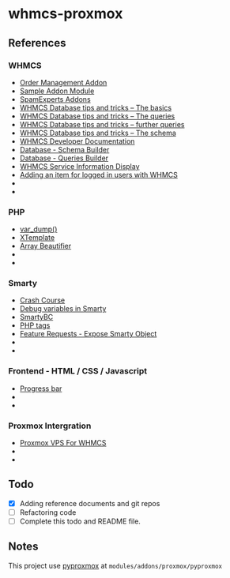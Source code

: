 # whmcs-proxmox

## References 
### WHMCS 
- [Order Management Addon](https://github.com/dylanhansch/whmcs-order-management)
- [Sample Addon Module](https://github.com/WHMCS/sample-addon-module)
- [SpamExperts Addons](https://github.com/SpamExperts/whmcs-addon)
- [WHMCS Database tips and tricks – The basics](https://www.whmcs.guru/development/whmcs-database-tips-tricks-basics/)
- [WHMCS Database tips and tricks – The queries](https://www.whmcs.guru/development/whmcs-database-tips-tricks-queries/)
- [WHMCS Database tips and tricks – further queries](https://www.whmcs.guru/development/whmcs-database-tips-tricks-queries-2/)
- [WHMCS Database tips and tricks – The schema](https://www.whmcs.guru/development/whmcs-database-tips-tricks-schema/)
- [WHMCS Developer Documentation](https://developers.whmcs.com/)
- [Database - Schema Builder](https://laravel.com/docs/4.2/schema)
- [Database - Queries Builder](https://laravel.com/docs/4.2/queries)
- [WHMCS Service Information Display](https://www.whmcs.guru/whmcs-modifications/whmcs-v6-service-information-display/)
- [Adding an item for logged in users with WHMCS](https://www.whmcs.guru/whmcs-modifications/adding-item-logged-users-whmcs/)
- []()
- []()

### PHP
- [var_dump()](https://www.w3resource.com/php/function-reference/var_dump.php)
- [XTemplate](https://mynukeviet.net/lap-trinh-php/xtemplate-tach-ma-php-va-html-trong-lap-trinh-php-147.html)
- [Array Beautifier](http://phillihp.com/toolz/php-array-beautifier/)
- []()
- []()

### Smarty
- [Crash Course](https://www.smarty.net/crash_course)
- [Debug variables in Smarty](https://stackoverflow.com/questions/2431763/how-to-debug-variables-in-smarty-like-in-php-var-dump)
- [SmartyBC](https://www.smarty.net/docs/en/bc.tpl)
- [PHP tags](https://www.smarty.net/docsv2/en/language.function.php.tpl)
- [Feature Requests - Expose Smarty Object](https://requests.whmcs.com/topic/expose-smarty-object)
- []()
- []()

### Frontend - HTML / CSS / Javascript
- [Progress bar](https://www.w3schools.com/howto/howto_js_progressbar.asp)
- []()
- []()

### Proxmox Intergration
- [Proxmox VPS For WHMCS](https://www.docs.modulesgarden.com/Proxmox_VPS_For_WHMCS)
- []()
- []()

## Todo
- [x] Adding reference documents and git repos
- [ ] Refactoring code
- [ ] Complete this todo and README file.

## Notes
This project use [pyproxmox](https://github.com/baonq-me/pyproxmox) at <code>modules/addons/proxmox/pyproxmox</code>

